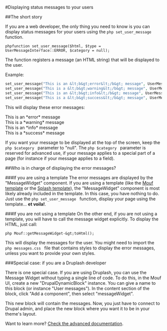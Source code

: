 #Displaying status messages to your users

##The short story

If you are a web developer, the only thing you need to know is you can display status messages for your users using the ```php set_user_message ``` function.

```phpfunction set_user_message($html, $type = UserMessageInterface::ERROR, $category = null);```

The function registers a message (an HTML string) that will be displayed to the user.

Example:

```php
set_user_message("This is an &lt;b&gt;error&lt;/b&gt; message", UserMessageInterface::ERROR);
set_user_message("This is a &lt;b&gt;warning&lt;/b&gt; message", UserMessageInterface::WARNING);
set_user_message("This is an &lt;b&gt;info&lt;/b&gt; message", UserMessageInterface::INFO);
set_user_message("This is a &lt;b&gt;success&lt;/b&gt; message", UserMessageInterface::SUCCESS);
```

This will display these error messages:

<div class="error">This is an *error* message</div>
<div class="warning">This is a *warning* message</div>
<div class="info">This is an *info* message</div>
<div class="success">This is a *success* message</div>  

If you want your message to be displayed at the top of the screen, keep the ```php $category ``` parameter to "null". The 
```php $category ``` parameter is reserved for advanced use, if your message applies to a special part of a page (for instance
if your message applies to a field).

##Who is in charge of displaying the error messages?

###If you are using a template
The error messages are displayed by the "MessageWidget" component. If you are using a template (like the 
<a href="http://mouf-php.com/package/html/template/MoufTemplate">Mouf template</a> or 
the <a href="http://mouf-php.com/package/html/template/SplashTemplate">Splash template</a>), the "MessageWidget" component is 
most likely already included in the template. In this case, you have nothing to do. Just use the ```php set_user_message ```
function, display your page using the template... **et voila!**.

###If you are not using a template
On the other end, if you are not using a template, you will have to call the message widget explicitly.
To display the HTML, just call:

```php Mouf::getMessageWidget-&gt;toHtml(); ```

This will display the messages for the user. You might need to import the ```php messages.css ``` file
that contains styles to display the error messages, unless you want to provide your own styles.

###Special case: if you are a Druplash developer

There is one special case. If you are using Druplash, you can use the Message Widget without typing a single line of code.
To do this, in the Mouf UI, create a new "DrupalDynamicBlock" instance. You can give a name to this block (or instance "User messages").
In the content section of the block, click "Add a component", then select "messageWidget".

This new block will contain the messages. Now, you just have to connect to Drupal admin, and place the new block where you want it to be in
your theme's layout.

Want to learn more? <a href="advanced.html">Check the advanced documentation</a>.